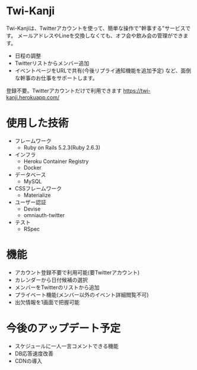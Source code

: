 # Twi-Kanji
Twi-Kanjiは、Twitterアカウントを使って、簡単な操作で"幹事する"サービスです。
メールアドレスやLineを交換しなくても、オフ会や飲み会の管理ができます。
- 日程の調整
- Twitterリストからメンバー追加
- イベントページをURLで共有(今後リプライ通知機能を追加予定)
など、面倒な幹事のお仕事をサポートします。

登録不要。Twitterアカウントだけで利用できます
https://twi-kanji.herokuapp.com/

# 使用した技術
- フレームワーク
  - Ruby on Rails 5.2.3(Ruby 2.6.3)
- インフラ
  - Heroku Container Registry
  - Docker
- データベース
  - MySQL
- CSSフレームワーク
  - Materialize
- ユーザー認証
  - Devise
  - omniauth-twitter
- テスト
  - RSpec

# 機能
- アカウント登録不要で利用可能(要Twitterアカウント)
- カレンダーから日付候補の選択
- メンバーをTwitterのリストから追加
- プライベート機能(メンバー以外のイベント詳細閲覧不可)
- 出欠情報を1画面で把握可能

# 今後のアップデート予定
- スケジュールに一人一言コメントできる機能
- DB応答速度改善
- CDNの導入
